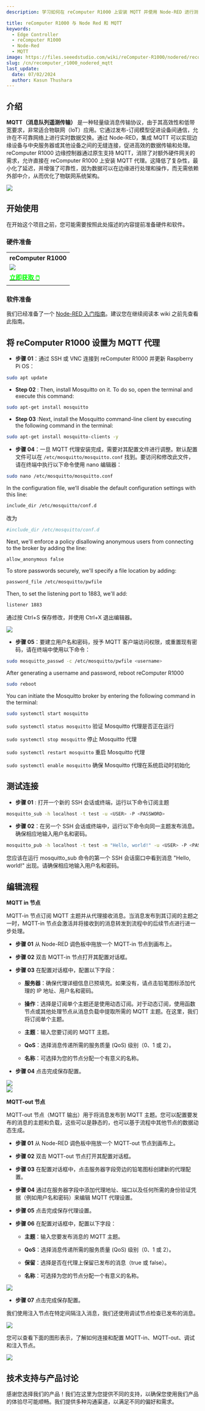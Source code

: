 ```yaml
---
description: 学习如何在 reComputer R1000 上安装 MQTT 并使用 Node-RED 进行测试。MQTT 是一种轻量级消息传输协议，非常适合物联网应用，即使在不可靠的网络上也能实现高效的实时数据交换。通过 Node-RED 集成，边缘设备和中央服务器实现无缝连接，直接在边缘优化数据传输和处理。

title: reComputer R1000 与 Node Red 和 MQTT
keywords:
  - Edge Controller
  - reComputer R1000
  - Node-Red
  - MQTT
image: https://files.seeedstudio.com/wiki/reComputer-R1000/nodered/recomputer-mqtt.png
slug: /cn/recomputer_r1000_nodered_mqtt
last_update:
  date: 07/02/2024
  author: Kasun Thushara
---
```


## 介绍

**MQTT（消息队列遥测传输）** 是一种轻量级消息传输协议，由于其高效性和低带宽要求，非常适合物联网（IoT）应用。它通过发布-订阅模型促进设备间通信，允许在不可靠网络上进行实时数据交换。通过 Node-RED，集成 MQTT 可以实现边缘设备与中央服务器或其他设备之间的无缝连接，促进高效的数据传输和处理。reComputer R1000 边缘控制器通过原生支持 MQTT，消除了对额外硬件网关的需求，允许直接在 reComputer R1000 上安装 MQTT 代理。这降低了复杂性，最小化了延迟，并增强了可靠性，因为数据可以在边缘进行处理和操作，而无需依赖外部中介，从而优化了物联网系统架构。

<div style={{textAlign:'center'}}><img src="https://files.seeedstudio.com/wiki/reComputer-R1000/nodered/recomputer-mqtt.png" style={{width:800, height:'auto'}}/></div>

## 开始使用

在开始这个项目之前，您可能需要按照此处描述的内容提前准备硬件和软件。

### 硬件准备

<div class="table-center">
 <table class="table-nobg">
    <tr class="table-trnobg">
      <th class="table-trnobg">reComputer R1000</th>
  </tr>
    <tr class="table-trnobg"></tr>
  <tr class="table-trnobg">
   <td class="table-trnobg"><div style={{textAlign:'center'}}><img src="https://files.seeedstudio.com/wiki/reComputer-R1000/recomputer_r_images/01.png" style={{width:300, height:'auto'}}/></div></td>
  </tr>
    <tr class="table-trnobg"></tr>
  <tr class="table-trnobg">
   <td class="table-trnobg"><div class="get_one_now_container" style={{textAlign: 'center'}}><a class="get_one_now_item" href="https://www.seeedstudio.com/reComputer-R1025-10-p-5895.html" target="_blank">
              <strong><span><font color={'FFFFFF'} size={"4"}> 立即获取 🖱️</font></span></strong>
          </a></div></td>
        </tr>
    </table>
</div>

### 软件准备

我们已经准备了一个 [Node-RED 入门指南](https://wiki.seeedstudio.com/cn/recomputer_r1000_getting_statrted_node_red/)。建议您在继续阅读本 wiki 之前先查看此指南。

## 将 reComputer R1000 设置为 MQTT 代理

- **步骤 01**：通过 SSH 或 VNC 连接到 reComputer R1000 并更新 Raspberry Pi OS：

```sh
sudo apt update
```

- **Step 02** : Then, install Mosquitto on it. To do so, open the terminal and execute this command:

```sh
sudo apt-get install mosquitto 
```

- **Step 03** :Next, install the Mosquitto command-line client by executing the following command in the terminal:

```sh
sudo apt-get install mosquitto-clients -y
```

- **步骤 04**：一旦 MQTT 代理安装完成，需要对其配置文件进行调整。默认配置文件可以在 `/etc/mosquitto/mosquitto.conf` 找到。要访问和修改此文件，请在终端中执行以下命令使用 nano 编辑器：

```sh
sudo nano /etc/mosquitto/mosquitto.conf
```

In the configuration file, we’ll disable the default configuration settings with this line:

```sh
include_dir /etc/mosquitto/conf.d
```

改为

```sh
#include_dir /etc/mosquitto/conf.d
```

Next, we'll enforce a policy disallowing anonymous users from connecting to the broker by adding the line:

```sh
allow_anonymous false
```

To store passwords securely, we'll specify a file location by adding:

```sh
password_file /etc/mosquitto/pwfile
```

Then, to set the listening port to 1883, we'll add:

```sh
listener 1883
```

通过按 Ctrl+S 保存修改，并使用 Ctrl+X 退出编辑器。

<div style={{textAlign:'center'}}><img src="https://files.seeedstudio.com/wiki/reComputer-R1000/nodered/mqttconfig.PNG" style={{width:800, height:'auto'}}/></div>

- **步骤 05**：要建立用户名和密码，授予 MQTT 客户端访问权限，或重置现有密码，请在终端中使用以下命令：

```sh
sudo mosquitto_passwd -c /etc/mosquitto/pwfile <username>
```

After generating a username and password, reboot reComputer R1000

```sh
sudo reboot
```

You can initiate the Mosquitto broker by entering the following command in the terminal:

```sh
sudo systemctl start mosquitto
```

`sudo systemctl status mosquitto`   验证 Mosquitto 代理是否正在运行

`sudo systemctl stop mosquitto`     停止 Mosquitto 代理

`sudo systemctl restart mosquitto`  重启 Mosquitto 代理

`sudo systemctl enable mosquitto`   确保 Mosquitto 代理在系统启动时初始化

## 测试连接

- **步骤 01** : 打开一个新的 SSH 会话或终端，运行以下命令订阅主题

```sh
mosquitto_sub -h localhost -t test -u <USER> -P <PASSWORD>
```

- **步骤 02**：在另一个 SSH 会话或终端中，运行以下命令向同一主题发布消息。确保相应地输入用户名和密码。

```sh
mosquitto_pub -h localhost -t test -m "Hello, world!" -u <USER> -P <PASSWORD>
```

您应该在运行 mosquitto_sub 命令的第一个 SSH 会话窗口中看到消息 "Hello, world!" 出现。请确保相应地输入用户名和密码。

## 编辑流程

**MQTT in 节点**

MQTT-in 节点订阅 MQTT 主题并从代理接收消息。当消息发布到其订阅的主题之一时，MQTT-in 节点会激活并将接收到的消息转发到流程中的后续节点进行进一步处理。

- **步骤 01** 从 Node-RED 调色板中拖放一个 MQTT-in 节点到画布上。
- **步骤 02** 双击 MQTT-in 节点打开其配置对话框。
- **步骤 03** 在配置对话框中，配置以下字段：
  - **服务器**：确保代理详细信息已预填充。如果没有，请点击铅笔图标添加代理的 IP 地址、用户名和密码。

  - **操作**：选择是订阅单个主题还是使用动态订阅。对于动态订阅，使用函数节点或其他处理节点从消息负载中提取所需的 MQTT 主题。在这里，我们将订阅单个主题。
  - **主题**：输入您要订阅的 MQTT 主题。
  - **QoS**：选择消息传递所需的服务质量 (QoS) 级别（0、1 或 2）。
  - **名称**：可选择为您的节点分配一个有意义的名称。

- **步骤 04** 点击完成保存配置。

<div style={{textAlign:'center'}}><img src="https://files.seeedstudio.com/wiki/reComputer-R1000/nodered/connection.PNG" style={{width:600, height:'auto'}}/></div>

<div style={{textAlign:'center'}}><img src="https://files.seeedstudio.com/wiki/reComputer-R1000/nodered/mqttin.PNG" style={{width:600, height:'auto'}}/></div>

**MQTT-out 节点**

MQTT-out 节点（MQTT 输出）用于将消息发布到 MQTT 主题。您可以配置要发布的消息的主题和负载，这些可以是静态的，也可以基于流程中其他节点的数据动态生成。

- **步骤 01** 从 Node-RED 调色板中拖放一个 MQTT-out 节点到画布上。

- **步骤 02** 双击 MQTT-out 节点打开其配置对话框。

- **步骤 03** 在配置对话框中，点击服务器字段旁边的铅笔图标创建新的代理配置。

- **步骤 04** 通过在服务器字段中添加代理地址、端口以及任何所需的身份验证凭据（例如用户名和密码）来编辑 MQTT 代理设置。

- **步骤 05** 点击完成保存代理设置。

- **步骤 06** 在配置对话框中，配置以下字段：

  - **主题**：输入您要发布消息的 MQTT 主题。

  - **QoS**：选择消息传递所需的服务质量 (QoS) 级别（0、1 或 2）。

  - **保留**：选择是否在代理上保留已发布的消息（true 或 false）。

  - **名称**：可选择为您的节点分配一个有意义的名称。

<div style={{textAlign:'center'}}><img src="https://files.seeedstudio.com/wiki/reComputer-R1000/nodered/mqttout.PNG" style={{width:600, height:'auto'}}/></div>

- **步骤 07** 点击完成保存配置。

我们使用注入节点在特定间隔注入消息，我们还使用调试节点检查已发布的消息。

<div style={{textAlign:'center'}}><img src="https://files.seeedstudio.com/wiki/reComputer-R1000/nodered/debugnode.PNG" style={{width:600, height:'auto'}}/></div>

您可以查看下面的图形表示，了解如何连接和配置 MQTT-in、MQTT-out、调试和注入节点。

<div style={{textAlign:'center'}}><img src="https://files.seeedstudio.com/wiki/reComputer-R1000/nodered/mqtt-edgebox.gif" style={{width:800, height:'auto'}}/></div>

## 技术支持与产品讨论

感谢您选择我们的产品！我们在这里为您提供不同的支持，以确保您使用我们产品的体验尽可能顺畅。我们提供多种沟通渠道，以满足不同的偏好和需求。

<div class="button_tech_support_container">
<a href="https://forum.seeedstudio.com/" class="button_forum"></a>
<a href="https://www.seeedstudio.com/contacts" class="button_email"></a>
</div>

<div class="button_tech_support_container">
<a href="https://discord.gg/eWkprNDMU7" class="button_discord"></a>
<a href="https://github.com/Seeed-Studio/wiki-documents/discussions/69" class="button_discussion"></a>
</div>
